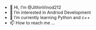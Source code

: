 - 👋 Hi, I’m @JithinVinod212
- 👀 I’m interested in Andriod Development 
- 🌱 I’m currently learning Python and c++
- 📫 How to reach me ...

<!---
JithinVinod212/JithinVinod212 is a ✨ special ✨ repository because its `README.md` (this file) appears on your GitHub profile.
You can click the Preview link to take a look at your changes.
--->
